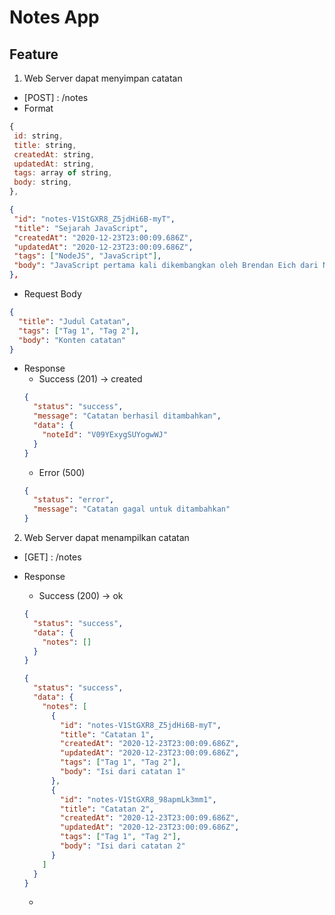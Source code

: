 # Notes App

## **Feature**

1. Web Server dapat menyimpan catatan

- [POST] : /notes
- Format

```javascript
{
 id: string,
 title: string,
 createdAt: string,
 updatedAt: string,
 tags: array of string,
 body: string,
},
```

```json
{
 "id": "notes-V1StGXR8_Z5jdHi6B-myT",
 "title": "Sejarah JavaScript",
 "createdAt": "2020-12-23T23:00:09.686Z",
 "updatedAt": "2020-12-23T23:00:09.686Z",
 "tags": ["NodeJS", "JavaScript"],
 "body": "JavaScript pertama kali dikembangkan oleh Brendan Eich dari Netscape di bawah nama Mocha, yang nantinya namanya diganti menjadi LiveScript, dan akhirnya menjadi JavaScript. Navigator sebelumnya telah mendukung Java untuk lebih bisa dimanfaatkan para pemrogram yang non-Java.",
},
```

- Request Body

```json
{
  "title": "Judul Catatan",
  "tags": ["Tag 1", "Tag 2"],
  "body": "Konten catatan"
}
```

- Response
  - Success (201) -> created
  ```json
  {
    "status": "success",
    "message": "Catatan berhasil ditambahkan",
    "data": {
      "noteId": "V09YExygSUYogwWJ"
    }
  }
  ```
  - Error (500)
  ```json
  {
    "status": "error",
    "message": "Catatan gagal untuk ditambahkan"
  }
  ```

2. Web Server dapat menampilkan catatan

- [GET] : /notes
- Response

  - Success (200) -> ok

  ```json
  {
    "status": "success",
    "data": {
      "notes": []
    }
  }
  ```

  ```json
  {
    "status": "success",
    "data": {
      "notes": [
        {
          "id": "notes-V1StGXR8_Z5jdHi6B-myT",
          "title": "Catatan 1",
          "createdAt": "2020-12-23T23:00:09.686Z",
          "updatedAt": "2020-12-23T23:00:09.686Z",
          "tags": ["Tag 1", "Tag 2"],
          "body": "Isi dari catatan 1"
        },
        {
          "id": "notes-V1StGXR8_98apmLk3mm1",
          "title": "Catatan 2",
          "createdAt": "2020-12-23T23:00:09.686Z",
          "updatedAt": "2020-12-23T23:00:09.686Z",
          "tags": ["Tag 1", "Tag 2"],
          "body": "Isi dari catatan 2"
        }
      ]
    }
  }
  ```

  -
